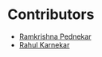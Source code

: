 # Contributors
- [Ramkrishna Pednekar](https://github.com/sidd82)
- [Rahul Karnekar](https://github.com/rk008)